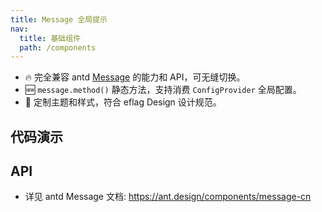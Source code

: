 ```yaml
---
title: Message 全局提示
nav:
  title: 基础组件
  path: /components
---
```


- 🔥 完全兼容 antd [Message](https://ant.design/components/message-cn) 的能力和 API，可无缝切换。
- 🆕 `message.method()` 静态方法，支持消费 `ConfigProvider` 全局配置。
- 💄 定制主题和样式，符合 eflag Design 设计规范。

## 代码演示

<code src="./demo/basic.tsx" title="基本"></code>

## API

- 详见 antd Message 文档: https://ant.design/components/message-cn
